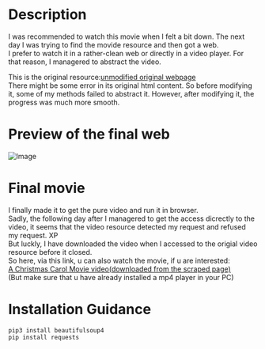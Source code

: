 # Description
I was recommended to watch this movie when I felt a bit down. The next day I was trying to find the movide resource and then got a web.  
I prefer to watch it in a rather-clean web or directly in a video player. For that reason, I managered to abstract the video.

This is the original resource:[unmodified original webpage](https://mp.weixin.qq.com/s/KpbhNIiGKJX8JIzdKeIO-w)  
There might be some error in its original html content. So before modifying it, some of my methods failed to abstract it. However, after modifying it, the progress was much more smooth.


# Preview of the final web
![Image](https://github.com/user-attachments/assets/e953a424-98de-46c2-b8a0-144aa3218329)  



# Final movie
I finally made it to get the pure video and run it in browser.  
Sadly, the following day after I managered to get the access dicrectly to the video, it seems that the video resource detected my request and refused my request. XP  
But luckly, I have downloaded the video when I accessed to the origial video resource before it closed.  
So here, via this link, u can also watch the movie, if u are interested:  
[A Christmas Carol Movie video(downloaded from the scraped page)](https://drive.google.com/file/d/1pIUse9on08hLHTGhvaxNKhuZPwtw3v2w/view?usp=drive_link)  
(But make sure that u have already installed a mp4 player in your PC)











# Installation Guidance
`pip3 install beautifulsoup4`  
`pip install requests`

